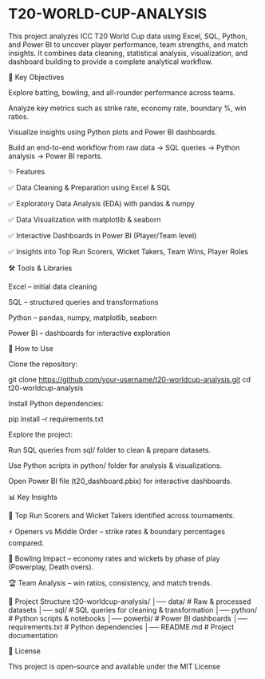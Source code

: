 # T20-WORLD-CUP-ANALYSIS
This project analyzes ICC T20 World Cup data using Excel, SQL, Python, and Power BI to uncover player performance, team strengths, and match insights. It combines data cleaning, statistical analysis, visualization, and dashboard building to provide a complete analytical workflow.

🎯 Key Objectives

Explore batting, bowling, and all-rounder performance across teams.

Analyze key metrics such as strike rate, economy rate, boundary %, win ratios.

Visualize insights using Python plots and Power BI dashboards.

Build an end-to-end workflow from raw data → SQL queries → Python analysis → Power BI reports.

✨ Features

✅ Data Cleaning & Preparation using Excel & SQL

✅ Exploratory Data Analysis (EDA) with pandas & numpy

✅ Data Visualization with matplotlib & seaborn

✅ Interactive Dashboards in Power BI (Player/Team level)

✅ Insights into Top Run Scorers, Wicket Takers, Team Wins, Player Roles

🛠️ Tools & Libraries

Excel – initial data cleaning

SQL – structured queries and transformations

Python – pandas, numpy, matplotlib, seaborn

Power BI – dashboards for interactive exploration

📌 How to Use

Clone the repository:

git clone https://github.com/your-username/t20-worldcup-analysis.git
cd t20-worldcup-analysis


Install Python dependencies:

pip install -r requirements.txt


Explore the project:

Run SQL queries from sql/ folder to clean & prepare datasets.

Use Python scripts in python/ folder for analysis & visualizations.

Open Power BI file (t20_dashboard.pbix) for interactive dashboards.

📊 Key Insights

🏏 Top Run Scorers and Wicket Takers identified across tournaments.

⚡ Openers vs Middle Order – strike rates & boundary percentages compared.

🎯 Bowling Impact – economy rates and wickets by phase of play (Powerplay, Death overs).

🏆 Team Analysis – win ratios, consistency, and match trends.

📂 Project Structure
t20-worldcup-analysis/
│── data/                  # Raw & processed datasets
│── sql/                   # SQL queries for cleaning & transformation
│── python/                # Python scripts & notebooks
│── powerbi/               # Power BI dashboards
│── requirements.txt       # Python dependencies
│── README.md              # Project documentation

📜 License

This project is open-source and available under the MIT License
